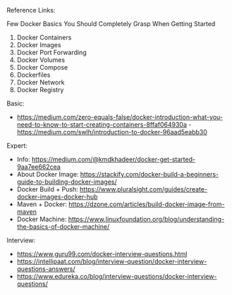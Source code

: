 Reference Links:

Few Docker Basics You Should Completely Grasp When Getting Started

1. Docker Containers
2. Docker Images
3. Docker Port Forwarding
4. Docker Volumes 
5. Docker Compose
6. Dockerfiles
7. Docker Network
8. Docker Registry

Basic:
- https://medium.com/zero-equals-false/docker-introduction-what-you-need-to-know-to-start-creating-containers-8ffaf064930a
-https://medium.com/swlh/introduction-to-docker-96aad5eabb30
  


Expert:
- Info: https://medium.com/@kmdkhadeer/docker-get-started-9aa7ee662cea
- About Docker Image: https://stackify.com/docker-build-a-beginners-guide-to-building-docker-images/
- Docker Build + Push: https://www.pluralsight.com/guides/create-docker-images-docker-hub
- Maven + Docker: https://dzone.com/articles/build-docker-image-from-maven
- Docker Machine: https://www.linuxfoundation.org/blog/understanding-the-basics-of-docker-machine/



Interview:
- https://www.guru99.com/docker-interview-questions.html
- https://intellipaat.com/blog/interview-question/docker-interview-questions-answers/
- https://www.edureka.co/blog/interview-questions/docker-interview-questions/
